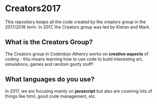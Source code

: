 # Creators2017
This repository keeps all the code created by the creators group in the 2017/2018 term.  In 2017, the Creators group was led by Kieran and Mark.

## What is the Creators Group?
The Creators group in Coderdojo Athenry works on **creative aspects** of coding - this means learning how to use code to build interesting art, simulations, games and random goofy stuff!  

## What languages do you use?
In 2017, we are focusing mainly on **javascript** but also are covering lots of things like html, good code management, etc.  
